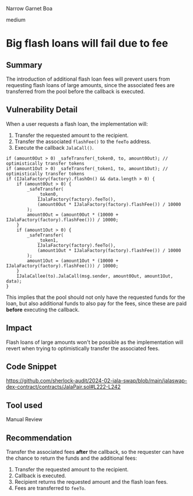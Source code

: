 Narrow Garnet Boa

medium

# Big flash loans will fail due to fee

## Summary

The introduction of additional flash loan fees will prevent users from requesting flash loans of large amounts, since the associated fees are transferred from the pool before the callback is executed.

## Vulnerability Detail

When a user requests a flash loan, the implementation will:

1. Transfer the requested amount to the recipient.
2. Transfer the associated `flashFee()` to the `feeTo` address.
3. Execute the callback `JalaCall()`.

```solidity
if (amount0Out > 0) _safeTransfer(_token0, to, amount0Out); // optimistically transfer tokens
if (amount1Out > 0) _safeTransfer(_token1, to, amount1Out); // optimistically transfer tokens
if (IJalaFactory(factory).flashOn() && data.length > 0) {
    if (amount0Out > 0) {
        _safeTransfer(
            _token0,
            IJalaFactory(factory).feeTo(),
            (amount0Out * IJalaFactory(factory).flashFee()) / 10000
        );
        amount0Out = (amount0Out * (10000 + IJalaFactory(factory).flashFee())) / 10000;
    }
    if (amount1Out > 0) {
        _safeTransfer(
            _token1,
            IJalaFactory(factory).feeTo(),
            (amount1Out * IJalaFactory(factory).flashFee()) / 10000
        );
        amount1Out = (amount1Out * (10000 + IJalaFactory(factory).flashFee())) / 10000;
    }
    IJalaCallee(to).JalaCall(msg.sender, amount0Out, amount1Out, data);
}
```

This implies that the pool should not only have the requested funds for the loan, but also additional funds to also pay for the fees, since these are paid **before** executing the callback.

## Impact

Flash loans of large amounts won't be possible as the implementation will revert when trying to optimistically transfer the associated fees.

## Code Snippet

https://github.com/sherlock-audit/2024-02-jala-swap/blob/main/jalaswap-dex-contract/contracts/JalaPair.sol#L222-L242

## Tool used

Manual Review

## Recommendation

Transfer the associated fees **after** the callback, so the requester can have the chance to return the funds and the additional fees:

1. Transfer the requested amount to the recipient.
2. Callback is executed.
3. Recipient returns the requested amount and the flash loan fees.
4. Fees are transferred to `feeTo`.
